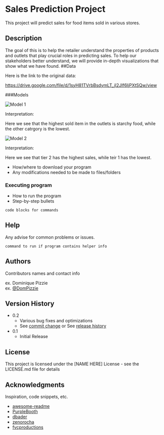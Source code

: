 # Sales Prediction Project

This project will predict sales for food items sold in various stores.

## Description

The goal of this is to help the retailer understand the properties of products and outlets that play crucial roles in predicting sales. To help our stakeholders better understand, we will provide in-depth visualizations that show what we have found.
##Data

Here is the link to the original data:

https://drive.google.com/file/d/1syH81TVrbBsdymLT_jl2JIf6IjPXtSQw/view


###Models

![Model 1](https://user-images.githubusercontent.com/117705408/209273225-32b196b4-e6cb-4693-816e-91c8f409e969.png)

Interpretation:

Here we see that the highest sold item in the outlets is starchy food, while the other catrgory is the lowest.

![Model 2](https://user-images.githubusercontent.com/117705408/209273528-4a571e5a-3ca7-4ffd-8d25-1e6325468580.png)

Interpretation:

Here we see that tier 2 has the highest sales, while teir 1 has the lowest.

* How/where to download your program
* Any modifications needed to be made to files/folders

### Executing program

* How to run the program
* Step-by-step bullets
```
code blocks for commands
```

## Help

Any advise for common problems or issues.
```
command to run if program contains helper info
```

## Authors

Contributors names and contact info

ex. Dominique Pizzie  
ex. [@DomPizzie](https://twitter.com/dompizzie)

## Version History

* 0.2
    * Various bug fixes and optimizations
    * See [commit change]() or See [release history]()
* 0.1
    * Initial Release

## License

This project is licensed under the [NAME HERE] License - see the LICENSE.md file for details

## Acknowledgments

Inspiration, code snippets, etc.
* [awesome-readme](https://github.com/matiassingers/awesome-readme)
* [PurpleBooth](https://gist.github.com/PurpleBooth/109311bb0361f32d87a2)
* [dbader](https://github.com/dbader/readme-template)
* [zenorocha](https://gist.github.com/zenorocha/4526327)
* [fvcproductions](https://gist.github.com/fvcproductions/1bfc2d4aecb01a834b46)
